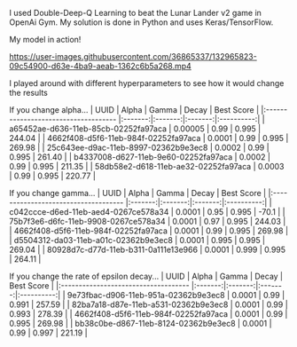 
I used Double-Deep-Q Learning to beat the Lunar Lander v2 game in OpenAi Gym.
My solution is done in Python and uses Keras/TensorFlow.

My model in action!

https://user-images.githubusercontent.com/36865337/132965823-09c54900-d63e-4ba9-aeab-1362c6b5a268.mp4

I played around with different hyperparameters to see how it would change the results

If you change alpha...
| UUID                                 |  Alpha  |  Gamma  |  Decay  | Best Score |
|:------------------------------------ |:-------:|:-------:|:-------:|:----------:|
| a65452ae-d636-11eb-85cb-02252fa97aca | 0.00005 | 0.99    | 0.995   |   244.04   |
| 4662f408-d5f6-11eb-984f-02252fa97aca | 0.0001  | 0.99    | 0.995   |   269.98   |
| 25c643ee-d9ac-11eb-8997-02362b9e3ec8 | 0.0002  | 0.99    | 0.995   |   261.40   |
| b4337008-d627-11eb-9e60-02252fa97aca | 0.0002  | 0.99    | 0.995   |   211.35   |
| 58db58e2-d618-11eb-ae32-02252fa97aca | 0.0003  | 0.99    | 0.995   |   220.77   | 

If you change gamma...
| UUID                                 |  Alpha  |  Gamma  |  Decay  | Best Score |
|:------------------------------------ |:-------:|:-------:|:-------:|:----------:|
| c042ccce-d6ed-11eb-aed4-0267ce578a34 | 0.0001  | 0.95    | 0.995   |   -70.1    |
| 75b7f3e6-d6fc-11eb-9908-0267ce578a34 | 0.0001  | 0.97    | 0.995   |   244.03   |
| 4662f408-d5f6-11eb-984f-02252fa97aca | 0.0001  | 0.99    | 0.995   |   269.98   |
| d5504312-da03-11eb-a01c-02362b9e3ec8 | 0.0001  | 0.995   | 0.995   |   269.04   |
| 80928d7c-d77d-11eb-b311-0a111e13e966 | 0.0001  | 0.999   | 0.995   |   264.11   |

If you change the rate of epsilon decay...
| UUID                                 |  Alpha  |  Gamma  |  Decay  | Best Score |
|:------------------------------------ |:-------:|:-------:|:-------:|:----------:|
| 9e73fbac-d906-11eb-951a-02362b9e3ec8 | 0.0001  | 0.99    | 0.991   |   257.59   |
| 82ba7a18-d87e-11eb-a531-02362b9e3ec8 | 0.0001  | 0.99    | 0.993   |   278.39   |
| 4662f408-d5f6-11eb-984f-02252fa97aca | 0.0001  | 0.99    | 0.995   |   269.98   |
| bb38c0be-d867-11eb-8124-02362b9e3ec8 | 0.0001  | 0.99    | 0.997   |   221.19   |
